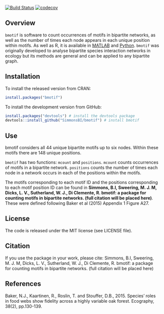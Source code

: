 
<!-- README.md is generated from README.Rmd. Please edit that file -->
[![Build
Status](https://travis-ci.org/SimmonsBI/bmotif.svg?branch=master)](https://travis-ci.org/SimmonsBI/bmotif)
[![codecov](https://codecov.io/gh/SimmonsBI/bmotif/branch/master/graph/badge.svg)](https://codecov.io/gh/SimmonsBI/bmotif)

Overview
--------

`bmotif` is software to count occurrences of motifs in bipartite
networks, as well as the number of times each node appears in each
unique position within motifs. As well as R, it is available in
[MATLAB](https://github.com/SimmonsBI/bmotif-matlab) and
[Python](https://github.com/SimmonsBI/bmotif-python). `bmotif` was
originally developed to analyse bipartite species interaction networks
in ecology but its methods are general and can be applied to any
bipartite graph.

Installation
------------

To install the released version from CRAN:

``` r
install.packages("bmotif")
```

To install the development version from GitHub:

``` r
install.packages("devtools") # install the devtools package
devtools::install_github("SimmonsBI/bmotif") # install bmotif
```

Use
---

bmotif considers all 44 unique bipartite motifs up to six nodes. Within
these motifs there are 148 unique positions.

`bmotif` has two functions: `mcount` and `positions`. `mcount` counts
occurrences of motifs in a bipartite network. `positions` counts the
number of times each node in a network occurs in each of the positions
within the motifs.

The motifs corresponding to each motif ID and the positions
corresponding to each motif position ID can be found in **Simmons, B.I,
Sweering, M. J. M, Dicks, L. V., Sutherland, W. J., Di Clemente, R.
bmotif: a package for counting motifs in bipartite networks. (full
citation will be placed here)**. These were defined following Baker et
al (2015) Appendix 1 Figure A27.

License
-------

The code is released under the MIT license (see LICENSE file).

Citation
--------

If you use the package in your work, please cite: Simmons, B.I,
Sweering, M. J. M, Dicks, L. V., Sutherland, W. J., Di Clemente, R.
bmotif: a package for counting motifs in bipartite networks. (full
citation will be placed here)

References
----------

Baker, N.J., Kaartinen, R., Roslin, T. and Stouffer, D.B., 2015.
Species’ roles in food webs show fidelity across a highly variable oak
forest. Ecography, 38(2), pp.130-139.
